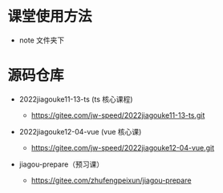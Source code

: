 # 课堂使用方法

- note 文件夹下

# 源码仓库

- 2022jiagouke11-13-ts (ts 核心课程)

  - https://gitee.com/jw-speed/2022jiagouke11-13-ts.git

- 2022jiagouke12-04-vue (vue 核心课)

  - https://gitee.com/jw-speed/2022jiagouke12-04-vue.git

- jiagou-prepare（预习课）

  - https://gitee.com/zhufengpeixun/jiagou-prepare
